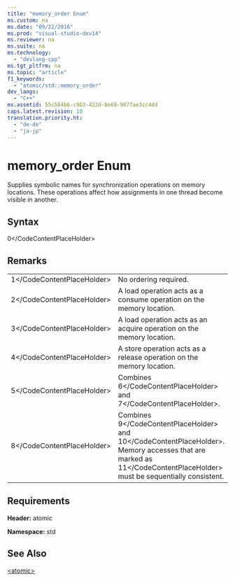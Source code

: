 ```yaml
---
title: "memory_order Enum"
ms.custom: na
ms.date: "09/22/2016"
ms.prod: "visual-studio-dev14"
ms.reviewer: na
ms.suite: na
ms.technology: 
  - "devlang-cpp"
ms.tgt_pltfrm: na
ms.topic: "article"
f1_keywords: 
  - "atomic/std::memory_order"
dev_langs: 
  - "C++"
ms.assetid: 55c584b6-c9b3-422d-8e68-9077ae3cc4dd
caps.latest.revision: 10
translation.priority.ht: 
  - "de-de"
  - "ja-jp"
---
```

# memory_order Enum
Supplies symbolic names for synchronization operations on memory locations. These operations affect how assignments in one thread become visible in another.  
  
## Syntax  
  
<CodeContentPlaceHolder>0\</CodeContentPlaceHolder>  
## Remarks  
  
|||  
|-|-|  
|<CodeContentPlaceHolder>1\</CodeContentPlaceHolder>|No ordering required.|  
|<CodeContentPlaceHolder>2\</CodeContentPlaceHolder>|A load operation acts as a consume operation on the memory location.|  
|<CodeContentPlaceHolder>3\</CodeContentPlaceHolder>|A load operation acts as an acquire operation on the memory location.|  
|<CodeContentPlaceHolder>4\</CodeContentPlaceHolder>|A store operation acts as a release operation on the memory location.|  
|<CodeContentPlaceHolder>5\</CodeContentPlaceHolder>|Combines <CodeContentPlaceHolder>6\</CodeContentPlaceHolder> and <CodeContentPlaceHolder>7\</CodeContentPlaceHolder>.|  
|<CodeContentPlaceHolder>8\</CodeContentPlaceHolder>|Combines <CodeContentPlaceHolder>9\</CodeContentPlaceHolder> and <CodeContentPlaceHolder>10\</CodeContentPlaceHolder>. Memory accesses that are marked as <CodeContentPlaceHolder>11\</CodeContentPlaceHolder> must be sequentially consistent.|  
  
## Requirements  
 **Header:** atomic  
  
 **Namespace:** std  
  
## See Also  
 [\<atomic>](../vs140/-atomic-.md)